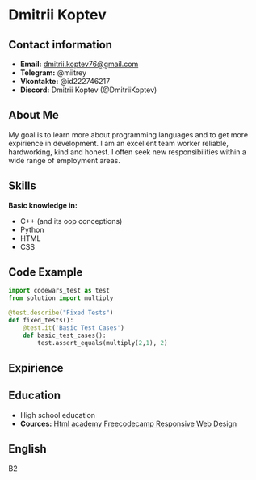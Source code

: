 # Dmitrii Koptev


## Contact information
* **Email:** dmitrii.koptev76@gmail.com
* **Telegram:** @miitrey
* **Vkontakte:** @id222746217
* **Discord:** Dmitrii Koptev (@DmitriiKoptev)


## About Me
My goal is to learn more about programming languages and to get more expirience in development. I am an excellent team worker reliable, hardworking, kind and honest. I often seek new responsibilities within a wide range of employment areas.


## Skills
**Basic knowledge in:**
* C++ (and its oop conceptions)
* Python
* HTML
* CSS


## Code Example
```python
import codewars_test as test
from solution import multiply

@test.describe("Fixed Tests")
def fixed_tests():
    @test.it('Basic Test Cases')
    def basic_test_cases():
        test.assert_equals(multiply(2,1), 2)
```


## Expirience


## Education
* High school education 
* **Cources:**
[Html academy](https://www.htmlacademy.ru/)
[Freecodecamp Responsive Web Design](https://www.freecodecamp.org/learn/2022/responsive-web-design/)


## English
B2
